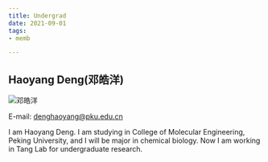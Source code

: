 ```yaml
---
title: Undergrad
date: 2021-09-01
tags:
- memb

---
```




## Haoyang Deng(邓皓洋)

![邓皓洋](https://gitee.com/DF-Master/yidapicbed/raw/master/markdown/20210903101609.jpg)

E-mail: denghaoyang@pku.edu.cn

I am Haoyang Deng. I am studying in College of Molecular Engineering, Peking University, and I will be major in chemical biology. Now I am working in Tang Lab for undergraduate research. 

<!--more-->

